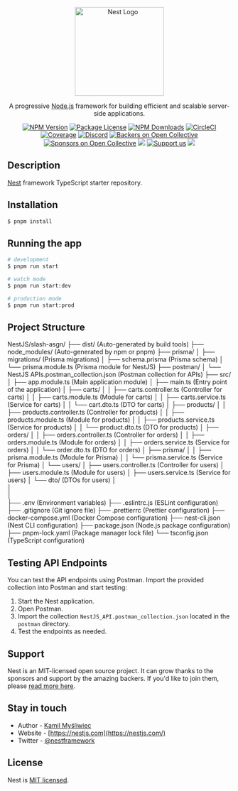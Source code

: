 <p align="center">
  <a href="http://nestjs.com/" target="blank"><img src="https://nestjs.com/img/logo-small.svg" width="200" alt="Nest Logo" /></a>
</p>

[circleci-image]: https://img.shields.io/circleci/build/github/nestjs/nest/master?token=abc123def456
[circleci-url]: https://circleci.com/gh/nestjs/nest

  <p align="center">A progressive <a href="http://nodejs.org" target="_blank">Node.js</a> framework for building efficient and scalable server-side applications.</p>
    <p align="center">
<a href="https://www.npmjs.com/~nestjscore" target="_blank"><img src="https://img.shields.io/npm/v/@nestjs/core.svg" alt="NPM Version" /></a>
<a href="https://www.npmjs.com/~nestjscore" target="_blank"><img src="https://img.shields.io/npm/l/@nestjs/core.svg" alt="Package License" /></a>
<a href="https://www.npmjs.com/~nestjscore" target="_blank"><img src="https://img.shields.io/npm/dm/@nestjs/common.svg" alt="NPM Downloads" /></a>
<a href="https://circleci.com/gh/nestjs/nest" target="_blank"><img src="https://img.shields.io/circleci/build/github/nestjs/nest/master" alt="CircleCI" /></a>
<a href="https://coveralls.io/github/nestjs/nest?branch=master" target="_blank"><img src="https://coveralls.io/repos/github/nestjs/nest/badge.svg?branch=master#9" alt="Coverage" /></a>
<a href="https://discord.gg/G7Qnnhy" target="_blank"><img src="https://img.shields.io/badge/discord-online-brightgreen.svg" alt="Discord"/></a>
<a href="https://opencollective.com/nest#backer" target="_blank"><img src="https://opencollective.com/nest/backers/badge.svg" alt="Backers on Open Collective" /></a>
<a href="https://opencollective.com/nest#sponsor" target="_blank"><img src="https://opencollective.com/nest/sponsors/badge.svg" alt="Sponsors on Open Collective" /></a>
  <a href="https://paypal.me/kamilmysliwiec" target="_blank"><img src="https://img.shields.io/badge/Donate-PayPal-ff3f59.svg"/></a>
    <a href="https://opencollective.com/nest#sponsor"  target="_blank"><img src="https://img.shields.io/badge/Support%20us-Open%20Collective-41B883.svg" alt="Support us"></a>
  <a href="https://twitter.com/nestframework" target="_blank"><img src="https://img.shields.io/twitter/follow/nestframework.svg?style=social&label=Follow"></a>
</p>
  <!--[![Backers on Open Collective](https://opencollective.com/nest/backers/badge.svg)](https://opencollective.com/nest#backer)
  [![Sponsors on Open Collective](https://opencollective.com/nest/sponsors/badge.svg)](https://opencollective.com/nest#sponsor)-->

## Description

[Nest](https://github.com/nestjs/nest) framework TypeScript starter repository.

## Installation

```bash
$ pnpm install
```

## Running the app

```bash
# development
$ pnpm run start

# watch mode
$ pnpm run start:dev

# production mode
$ pnpm run start:prod
```
## Project Structure
NestJS/slash-asgn/
├── dist/                        (Auto-generated by build tools)
├── node_modules/                (Auto-generated by npm or pnpm)
├── prisma/
│   ├── migrations/              (Prisma migrations)
│   ├── schema.prisma            (Prisma schema)
│   └── prisma.module.ts         (Prisma module for NestJS)
├── postman/
│   └── NestJS APIs.postman_collection.json  (Postman collection for APIs)
├── src/
│   ├── app.module.ts            (Main application module)
│   ├── main.ts                  (Entry point of the application)
│   ├── carts/
│   │   ├── carts.controller.ts  (Controller for carts)
│   │   ├── carts.module.ts      (Module for carts)
│   │   ├── carts.service.ts     (Service for carts)
│   │   └── cart.dto.ts          (DTO for carts)
│   ├── products/
│   │   ├── products.controller.ts   (Controller for products)
│   │   ├── products.module.ts       (Module for products)
│   │   ├── products.service.ts      (Service for products)
│   │   └── product.dto.ts           (DTO for products)
│   ├── orders/
│   │   ├── orders.controller.ts    (Controller for orders)
│   │   ├── orders.module.ts        (Module for orders)
│   │   ├── orders.service.ts       (Service for orders)
│   │   └── order.dto.ts            (DTO for orders)
│   ├── prisma/
│   │   ├── prisma.module.ts        (Module for Prisma)
│   │   └── prisma.service.ts       (Service for Prisma)
│   └── users/
│       ├── users.controller.ts     (Controller for users)
│       ├── users.module.ts         (Module for users)
│       ├── users.service.ts        (Service for users)
│       └── dto/                    (DTOs for users)
│   
│       
│      
├── .env                           (Environment variables)
├── .eslintrc.js                   (ESLint configuration)
├── .gitignore                     (Git ignore file)
├── .prettierrc                    (Prettier configuration)
├── docker-compose.yml             (Docker Compose configuration)
├── nest-cli.json                  (Nest CLI configuration)
├── package.json                   (Node.js package configuration)
├── pnpm-lock.yaml                 (Package manager lock file)
└── tsconfig.json                  (TypeScript configuration)

## Testing API Endpoints

You can test the API endpoints using Postman. Import the provided collection into Postman and start testing:

1. Start the Nest application.
2. Open Postman.
3. Import the collection `NestJS_API.postman_collection.json` located in the `postman` directory.
4. Test the endpoints as needed.

## Support

Nest is an MIT-licensed open source project. It can grow thanks to the sponsors and support by the amazing backers. If you'd like to join them, please [read more here](https://docs.nestjs.com/support).

## Stay in touch

- Author - [Kamil Myśliwiec](https://kamilmysliwiec.com)
- Website - [https://nestjs.com](https://nestjs.com/)
- Twitter - [@nestframework](https://twitter.com/nestframework)

## License

Nest is [MIT licensed](LICENSE).
